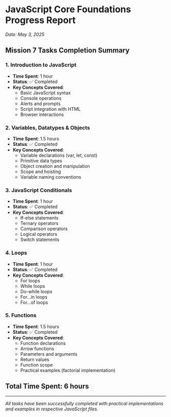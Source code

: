 # JavaScript Core Foundations Progress Report
*Date: May 3, 2025*

## Mission 7 Tasks Completion Summary

### 1. Introduction to JavaScript
- **Time Spent**: 1 hour
- **Status**: ✅ Completed
- **Key Concepts Covered**:
  - Basic JavaScript syntax
  - Console operations
  - Alerts and prompts
  - Script integration with HTML
  - Browser interactions

### 2. Variables, Datatypes & Objects
- **Time Spent**: 1.5 hours
- **Status**: ✅ Completed
- **Key Concepts Covered**:
  - Variable declarations (var, let, const)
  - Primitive data types
  - Object creation and manipulation
  - Scope and hoisting
  - Variable naming conventions

### 3. JavaScript Conditionals
- **Time Spent**: 1 hour
- **Status**: ✅ Completed
- **Key Concepts Covered**:
  - If-else statements
  - Ternary operators
  - Comparison operators
  - Logical operators
  - Switch statements

### 4. Loops
- **Time Spent**: 1 hour
- **Status**: ✅ Completed
- **Key Concepts Covered**:
  - For loops
  - While loops
  - Do-while loops
  - For...in loops
  - For...of loops

### 5. Functions
- **Time Spent**: 1.5 hours
- **Status**: ✅ Completed
- **Key Concepts Covered**:
  - Function declarations
  - Arrow functions
  - Parameters and arguments
  - Return values
  - Function scope
  - Practical examples (factorial implementation)

## Total Time Spent: 6 hours

---
*All tasks have been successfully completed with practical implementations and examples in respective JavaScript files.*